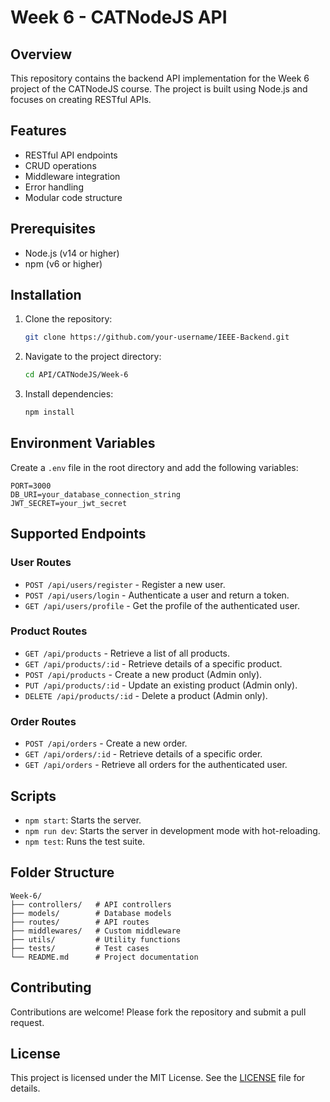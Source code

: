 # Week 6 - CATNodeJS API

## Overview

This repository contains the backend API implementation for the Week 6 project of the CATNodeJS course. The project is built using Node.js and focuses on creating RESTful APIs.

## Features

- RESTful API endpoints
- CRUD operations
- Middleware integration
- Error handling
- Modular code structure

## Prerequisites

- Node.js (v14 or higher)
- npm (v6 or higher)

## Installation

1. Clone the repository:
   ```bash
   git clone https://github.com/your-username/IEEE-Backend.git
   ```
2. Navigate to the project directory:
   ```bash
   cd API/CATNodeJS/Week-6
   ```
3. Install dependencies:
   ```bash
   npm install
   ```

## Environment Variables

Create a `.env` file in the root directory and add the following variables:

```
PORT=3000
DB_URI=your_database_connection_string
JWT_SECRET=your_jwt_secret
```

## Supported Endpoints

### User Routes

- `POST /api/users/register` - Register a new user.
- `POST /api/users/login` - Authenticate a user and return a token.
- `GET /api/users/profile` - Get the profile of the authenticated user.

### Product Routes

- `GET /api/products` - Retrieve a list of all products.
- `GET /api/products/:id` - Retrieve details of a specific product.
- `POST /api/products` - Create a new product (Admin only).
- `PUT /api/products/:id` - Update an existing product (Admin only).
- `DELETE /api/products/:id` - Delete a product (Admin only).

### Order Routes

- `POST /api/orders` - Create a new order.
- `GET /api/orders/:id` - Retrieve details of a specific order.
- `GET /api/orders` - Retrieve all orders for the authenticated user.

## Scripts

- `npm start`: Starts the server.
- `npm run dev`: Starts the server in development mode with hot-reloading.
- `npm test`: Runs the test suite.

## Folder Structure

```
Week-6/
├── controllers/   # API controllers
├── models/        # Database models
├── routes/        # API routes
├── middlewares/   # Custom middleware
├── utils/         # Utility functions
├── tests/         # Test cases
└── README.md      # Project documentation
```

## Contributing

Contributions are welcome! Please fork the repository and submit a pull request.

## License

This project is licensed under the MIT License. See the [LICENSE](LICENSE) file for details.

